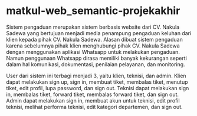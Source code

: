 # matkul-web_semantic-projekakhir

Sistem pengaduan merupakan sistem berbasis website dari CV. Nakula Sadewa yang bertujuan menjadi media penampung pengaduan keluhan dari klien kepada pihak CV. Nakula Sadewa. Alasan dibuat sistem pengaduan karena sebelumnya pihak klien menghubungi pihak CV. Nakula Sadewa dengan menggunakan aplikasi Whatsapp untuk melakukan pengaduan. Namun penggunaan Whatsapp dirasa memiliki banyak kekurangan seperti dalam hal komunikasi, dokumentasi, penilaian pelayanan, dan monitoring.

User dari sistem ini terbagi menjadi 3, yaitu klien, teknisi, dan admin. Klien dapat melakukan sign up, sign in, membuat tiket, membalas tiket, menutup tiket, edit profil, lupa password, dan sign out. Teknisi dapat melakukan sign in, membalas tiket, forward tiket, membalas forward tiket, dan sign out. Admin dapat melakukan sign in, membuat akun untuk teknisi, edit profil teknisi, melihat performa teknisi, edit kategori departemen, dan sign out.
